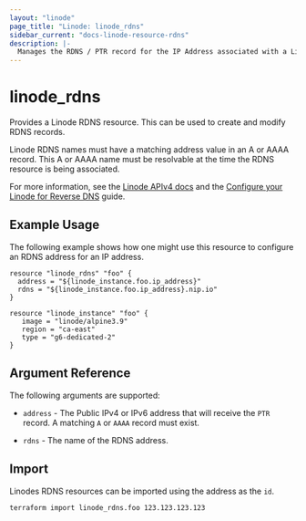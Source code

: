 ```yaml
---
layout: "linode"
page_title: "Linode: linode_rdns"
sidebar_current: "docs-linode-resource-rdns"
description: |-
  Manages the RDNS / PTR record for the IP Address associated with a Linode Instance.
---
```


# linode\_rdns

Provides a Linode RDNS resource.  This can be used to create and modify RDNS records.

Linode RDNS names must have a matching address value in an A or AAAA record.  This A or AAAA name must be resolvable at the time the RDNS resource is being associated.

For more information, see the [Linode APIv4 docs](https://developers.linode.com/api/docs/v4#operation/updateIP) and the [Configure your Linode for Reverse DNS](https://www.linode.com/docs/networking/dns/configure-your-linode-for-reverse-dns-classic-manager/) guide.

## Example Usage

The following example shows how one might use this resource to configure an RDNS address for an IP address.

```hcl
resource "linode_rdns" "foo" {
  address = "${linode_instance.foo.ip_address}"
  rdns = "${linode_instance.foo.ip_address}.nip.io"
}

resource "linode_instance" "foo" {
   image = "linode/alpine3.9"
   region = "ca-east"
   type = "g6-dedicated-2"
}
```

## Argument Reference

The following arguments are supported:

* `address` - The Public IPv4 or IPv6 address that will receive the `PTR` record.  A matching `A` or `AAAA` record must exist.

* `rdns` - The name of the RDNS address.

## Import

Linodes RDNS resources can be imported using the address as the `id`.

```sh
terraform import linode_rdns.foo 123.123.123.123
```

